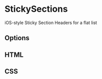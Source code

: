 StickySections
==============

iOS-style Sticky Section Headers for a flat list

Options
--------------

HTML
--------------

CSS
--------------
